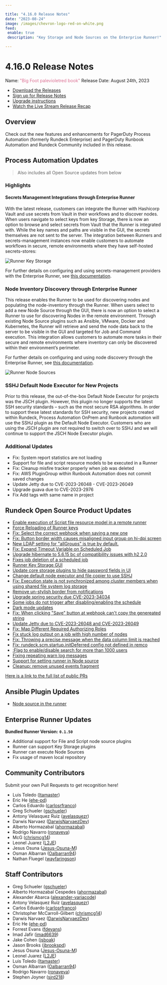 ```yaml
---

title: "4.16.0 Release Notes"
date: "2023-08-24"
image: /images/chevron-logo-red-on-white.png
feed:
 enable: true
 description: "Key Storage and Node Sources on the Enterprise Runner!"

---
```


# 4.16.0 Release Notes

Name: <span style="color: palevioletred"><span class="glyphicon glyphicon-book"></span> "Big Foot palevioletred book"</span>
Release Date: August 24th, 2023

- [Download the Releases](https://download.rundeck.com/)
- [Sign up for Release Notes](https://www.rundeck.com/release-notes-signup)
- [Upgrade instructions](/upgrading/)
- [Watch the Live Stream Release Recap](https://youtu.be/TIpVdDikdYM)

## Overview

Check out the new features and enhancements for PagerDuty Process Automation (formerly Rundeck Enterprise) and PagerDuty Runbook Automation and Rundeck Community included in this release.

## Process Automation Updates

> Also includes all Open Source updates from below

### Highlights

#### Secrets Management Integrations through Enterprise Runner

With the latest release, customers can integrate the Runner with Hashicorp Vault and use secrets from Vault in their workflows and to discover nodes.  When users navigate to select keys from key Storage, there is now an option to browse and select secrets from Vault that the Runner is integrated with.  While the key names and paths are visible in the GUI, the secrets themselves are not sent to the server.  The integration between Runners and secrets-management instances now enable customers to automate workflows in secure, remote environments where they have self-hosted secrets-stores:

![Runner Key Storage](@assets/img/key-storage-runner-browse.png)

For further details on configuring and using secrets-management providers with the Enterprise Runner, see [this documentation](/docs/manual/key-storage/enterprise-runner-key-storage).

### Node Inventory Discovery through Enterprise Runner
This release enables the Runner to be used for discovering nodes and populating the node-inventory through the Runner.  When users select to add a new Node Source through the GUI, there is now an option to select a Runner to use for discovering Nodes in the remote environment.  Through existing Node Source plugins such as Ansible, VMware, Docker and Kubernetes, the Runner will retrieve and send the node data back to the server to be visible in the GUI and targeted for Job and Command execution.  This integration allows customers to automate more tasks in their secure and remote environments where inventory can only be discovered within their environment’s perimeter.

For further details on configuring and using node discovery through the Enterprise Runner, see [this documentation](/manual/projects/resource-model-sources/#adding-nodes-to-a-project).

![Runner Node Sources](@assets/img/node-source-runner-selector.png)

### SSHJ Default Node Executor for New Projects
Prior to this release, the out-of-the-box Default Node Executor for projects was the JSCH plugin.  However, this plugin no longer supports the latest SSH security standards – such as the most secure RSA algorithms.  In order to support these latest standards for SSH security, new projects created within Rundeck, Process Automation OnPrem and Runbook automation will use the SSHJ plugin as the Default Node Executor.  Customers who are using the JSCH plugin are not required to switch over to SSHJ and we will continue to support the JSCH Node Executor plugin.

### Additional Updates

* Fix: System report statistics are not loading
* Support for file and script resource models to be executed in a Runner
* Fix: Cleanup misfire tracker properly when job was deleted
* Fix: AWS PluginGroup within Runbook Automation does not commit saved changes
* Update Jetty due to CVE-2023-26048 - CVE-2023-26049
* Upgrade guava due to CVE-2023-2976
* Fix Add tags with same name in project

## Rundeck Open Source Product Updates

* [Enable execution of Script file resource model in a remote runner](https://github.com/rundeck/rundeck/pull/8502)
* [Force Reloading of Runner keys](https://github.com/rundeck/rundeck/pull/8500)
* [Fix: Select the correct webhook when saving a new one](https://github.com/rundeck/rundeck/pull/8490)
* [Fix: Button border width causes misaligned input group on hi-dpi screen](https://github.com/rundeck/rundeck/pull/8486)
* [New LDAP setting for &quot;allGroups&quot; is true by default.](https://github.com/rundeck/rundeck/pull/8485)
* [Fix: Expand Timeout Variable on Scheduled Job](https://github.com/rundeck/rundeck/pull/8482)
* [Upgrade hibernate to 5.6.15 bc of compatibility issues with h2 2.0](https://github.com/rundeck/rundeck/pull/8481)
* [Fixes job deletion of a scheduled job](https://github.com/rundeck/rundeck/pull/8480)
* [Runner Key Storage GUI](https://github.com/rundeck/rundeck/pull/8479)
* [Update core storage plugins to hide password fields in UI](https://github.com/rundeck/rundeck/pull/8478)
* [Change default node executor and file copier to use SSHJ](https://github.com/rundeck/rundeck/pull/8476)
* [Fix: Execution state is not synchronized among cluster members when using shared file system log storage](https://github.com/rundeck/rundeck/pull/8472)
* [Remove un-stylish border from notifications](https://github.com/rundeck/rundeck/pull/8471)
* [Upgrade spring security due CVE-2023-34034](https://github.com/rundeck/rundeck/pull/8459)
* [Some jobs do not trigger after disabling/enabling the schedule](https://github.com/rundeck/rundeck/pull/8458)
* [Dark mode updates](https://github.com/rundeck/rundeck/pull/8454)
* [Fix: When clicking &quot;Save&quot; button at webhook can&#39;t copy the genereated string](https://github.com/rundeck/rundeck/pull/8453)
* [Update Jetty due to CVE-2023-26048 and CVE-2023-26049](https://github.com/rundeck/rundeck/pull/8452)
* [Fix: Map Different Required Authorizing Roles](https://github.com/rundeck/rundeck/pull/8450)
* [Fix stuck log output on a job with high number of nodes](https://github.com/rundeck/rundeck/pull/8444)
* [Fix: Throwing a precise message when the data column limit is reached](https://github.com/rundeck/rundeck/pull/8439)
* [Fix: rundeck.scm.startup.initDeferred config not defined in remco](https://github.com/rundeck/rundeck/pull/8437)
* [:Flag to enable/disable search for more than 1000 users](https://github.com/rundeck/rundeck/pull/8436)
* [Fixing repeating warn log messages](https://github.com/rundeck/rundeck/pull/8425)
* [Support for setting runner in Node source](https://github.com/rundeck/rundeck/pull/8413)
* [Cleanup: remove unused events fragment](https://github.com/rundeck/rundeck/pull/8326)


[Here is a link to the full list of public PRs](https://github.com/rundeck/rundeck/pulls?q=is%3Apr+milestone%3A4.16.0+is%3Aclosed)

## Ansible Plugin Updates
* [Node source in the runner](https://github.com/rundeck-plugins/ansible-plugin/pull/336)



## Enterprise Runner Updates

**Bundled Runner Version:** **`0.1.50`**

* Additional support for File and Script node source plugins
* Runner can support Key Storage plugins
* Runner can execute Node Sources
* Fix usage of maven local repository


## Community Contributors

Submit your own Pull Requests to get recognition here!

* Luis Toledo ([ltamaster](https://github.com/ltamaster))
* Eric He ([ehe-pd](https://github.com/ehe-pd))
* Carlos Eduardo ([carlosrfranco](https://github.com/carlosrfranco))
* Greg Schueler ([gschueler](https://github.com/gschueler))
* Antony Velasquez Ruiz ([avelasquezr](https://github.com/avelasquezr))
* Darwis Narvaez ([DarwisNarvaezDev](https://github.com/DarwisNarvaezDev))
* Alberto Hormazabal ([ahormazabal](https://github.com/ahormazabal))
* Rodrigo Navarro ([ronaveva](https://github.com/ronaveva))
* McG ([chrismcg14](https://github.com/chrismcg14))
* Leonel Juarez ([L2JE](https://github.com/L2JE))
* Jesus Osuna ([Jesus-Osuna-M](https://github.com/Jesus-Osuna-M))
* Osman Albarran ([Oalbarran94](https://github.com/Oalbarran94))
* Nathan Fluegel ([wayfaringson](https://github.com/wayfaringson))


## Staff Contributors

* Greg Schueler ([gschueler](https://github.com/gschueler))
* Alberto Hormazabal Cespedes ([ahormazabal](https://github.com/ahormazabal))
* Alexander Abarca ([alexander-variacode](https://github.com/alexander-variacode))
* Antony Velasquez Ruiz ([avelasquezr](https://github.com/avelasquezr))
* Carlos Eduardo ([carlosrfranco](https://github.com/carlosrfranco))
* Christopher McCarroll-Gilbert ([chrismcg14](https://github.com/chrismcg14))
* Darwis Narvaez ([DarwisNarvaezDev](https://github.com/DarwisNarvaezDev))
* Eric He ([ehe-pd](https://github.com/ehe-pd))
* Forrest Evans ([fdevans](https://github.com/fdevans))
* Imad Jafir ([imad6639](https://github.com/imad6639))
* Jake Cohen ([jsboak](https://github.com/jsboak))
* Jason Brooks ([jbrookspd](https://github.com/jbrookspd))
* Jesus Osuna ([Jesus-Osuna-M](https://github.com/Jesus-Osuna-M))
* Leonel Juarez ([L2JE](https://github.com/L2JE))
* Luis Toledo ([ltamaster](https://github.com/ltamaster))
* Osman Albarran ([Oalbarran94](https://github.com/Oalbarran94))
* Rodrigo Navarro ([ronaveva](https://github.com/ronaveva))
* Stephen Joyner ([sjrd218](https://github.com/sjrd218))
